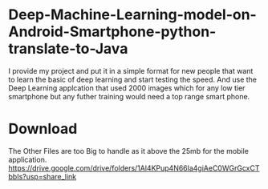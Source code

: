 # Deep-Machine-Learning-model-on-Android-Smartphone-python-translate-to-Java

I provide my project and put it in a simple format for new people that want to learn the basic of deep learning and start testing the speed. 
And use the Deep Learning applcation that used 2000 images which for any low tier smartphone but any futher training would need a top range smart phone.

# Download
The Other Files are too Big to handle as it above the 25mb for the mobile application. 
https://drive.google.com/drive/folders/1Al4KPup4N66la4giAeC0WGrGcxCTbbIs?usp=share_link

